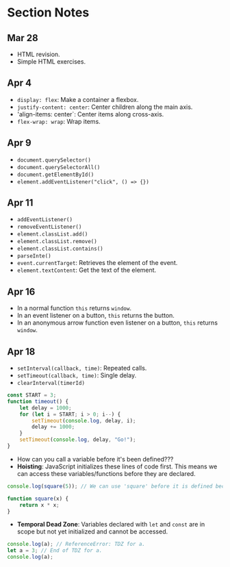 # Section Notes

## Mar 28

- HTML revision.
- Simple HTML exercises.

## Apr 4

- `display: flex`: Make a container a flexbox.
- `justify-content: center`: Center children along the main axis.
- 'align-items: center`: Center items along cross-axis.
- `flex-wrap: wrap`: Wrap items.

## Apr 9

- `document.querySelector()`
- `document.querySelectorAll()`
- `document.getElementById()`
- `element.addEventListener("click", () => {})`

## Apr 11

- `addEventListener()`
- `removeEventListener()`
- `element.classList.add()`
- `element.classList.remove()`
- `element.classList.contains()`
- `parseInte()`
- `event.currentTarget`: Retrieves the element of the event.
- `element.textContent`: Get the text of the element.

## Apr 16

- In a normal function `this` returns `window`.
- In an event listener on a button, `this` returns the button.
- In an anonymous arrow function even listener on a button, `this` returns `window`.

## Apr 18

- `setInterval(callback, time)`: Repeated calls.
- `setTimeout(callback, time)`: Single delay.
- `clearInterval(timerId)`

```javascript
const START = 3;
function timeout() {
    let delay = 1000;
    for (let i = START; i > 0; i--) {
        setTimeout(console.log, delay, i);
        delay += 1000;
    }
    setTimeout(console.log, delay, "Go!");
}
```

- How can you call a variable before it's been defined???
- **Hoisting**: JavaScript initializes these lines of code first. This means we can access these variables/functions before they are declared.

```javascript
console.log(square(5)); // We can use 'square' before it is defined because of hoisting.

function square(x) {
    return x * x;
}
```

- **Temporal Dead Zone**: Variables declared with `let` and `const` are in scope but not yet initialized and cannot be accessed.

```javascript
console.log(a); // ReferenceError: TDZ for a.
let a = 3; // End of TDZ for a.
console.log(a);
```
